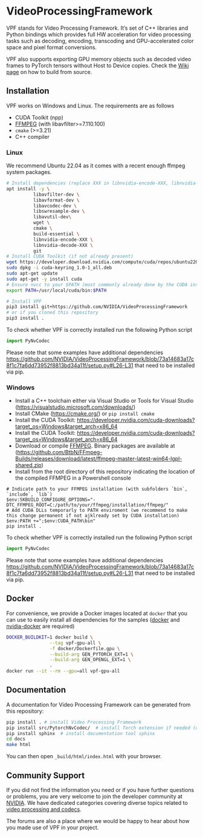 # VideoProcessingFramework

VPF stands for Video Processing Framework. It’s set of C++ libraries and Python bindings which provides full HW acceleration for video processing tasks such as decoding, encoding, transcoding and GPU-accelerated color space and pixel format conversions.

VPF also supports exporting GPU memory objects such as decoded video frames to PyTorch tensors without Host to Device copies. Check the [Wiki page](https://github.com/NVIDIA/VideoProcessingFramework/wiki/Building-from-source) on how to build from source.

## Installation

VPF works on Windows and Linux. The requirements are as follows

- CUDA Toolkit (npp)
- [FFMPEG](https://github.com/FFmpeg/FFmpeg/) (with libavfilter>=7.110.100)
- `cmake` (>=3.21)
- C++ compiler

### Linux

We recommend Ubuntu 22.04 as it comes with a recent enough ffmpeg system packages.
```bash
# Install dependencies (replace XXX in libnvidia-encode-XXX, libnvidia-decode-XXX with the your driver version)
apt install -y \
          libavfilter-dev \
          libavformat-dev \
          libavcodec-dev \
          libswresample-dev \
          libavutil-dev\
          wget \
          cmake \
          build-essential \
          libnvidia-encode-XXX \
          libnvidia-decode-XXX \
          git
# Install CUDA Toolkit (if not already present)
wget https://developer.download.nvidia.com/compute/cuda/repos/ubuntu2204/x86_64/cuda-keyring_1.0-1_all.deb
sudo dpkg -i cuda-keyring_1.0-1_all.deb
sudo apt-get update
sudo apt-get -y install cuda
# Ensure nvcc to your $PATH (most commonly already done by the CUDA installation)
export PATH=/usr/local/cuda/bin:$PATH

# Install VPF
pip3 install git+https://github.com/NVIDIA/VideoProcessingFramework
# or if you cloned this repository
pip3 install .
```

To check whether VPF is correctly installed run the following Python script
```python
import PyNvCodec
```
Please note that some examples have additional dependencies https://github.com/NVIDIA/VideoProcessingFramework/blob/73a14683a17c8f1c7fa6dd73952f8813bd34a11f/setup.py#L26-L31
that need to be installed via pip.

### Windows

- Install a C++ toolchain either via Visual Studio or Tools for Visual Studio (https://visualstudio.microsoft.com/downloads/)
- Install CMake (https://cmake.org/) or `pip install cmake`
- Install the CUDA Toolkit: https://developer.nvidia.com/cuda-downloads?target_os=Windows&target_arch=x86_64
- Install the CUDA Toolkit: https://developer.nvidia.com/cuda-downloads?target_os=Windows&target_arch=x86_64
- Download or compile [FFMPEG](https://github.com/FFmpeg/FFmpeg/). Binary packages are available at (https://github.com/BtbN/FFmpeg-Builds/releases/download/latest/ffmpeg-master-latest-win64-lgpl-shared.zip)
- Install from the root directory of this repository indicating the location of the compiled FFMPEG in a Powershell console
```
# Indicate path to your FFMPEG installation (with subfolders `bin`, `include`, `lib`)
$env:SKBUILD_CONFIGURE_OPTIONS="-DTC_FFMPEG_ROOT=C:/path/to/your/ffmpeg/installation/ffmpeg/" 
# Add CUDA DLLs temporarly to PATH enviroment (we recommend to make this change permanent if not ajklready set by CUDA installation)
$env:PATH +=";$env:CUDA_PATH\bin"
pip install .
```
To check whether VPF is correctly installed run the following Python script
```python
import PyNvCodec
```
Please note that some examples have additional dependencies https://github.com/NVIDIA/VideoProcessingFramework/blob/73a14683a17c8f1c7fa6dd73952f8813bd34a11f/setup.py#L26-L31
that need to be installed via pip.

## Docker

For convenience, we provide a Docker images located at `docker` that you can use to easily install all dependencies for
the samples ([docker](https://docs.docker.com/engine/install/ubuntu/) and [nvidia-docker](https://docs.nvidia.com/datacenter/cloud-native/container-toolkit/install-guide.html)
are required)


```bash
DOCKER_BUILDKIT=1 docker build \
                --tag vpf-gpu-all \
                -f docker/Dockerfile.gpu \
                --build-arg GEN_PYTORCH_EXT=1 \
                --build-arg GEN_OPENGL_EXT=1 \
                .
docker run --it --rm --gpu=all vpf-gpu-all
```

## Documentation

A documentation for Video Processing Framework can be generated from this repository:
```bash
pip install . # install Video Processing Framework
pip install src/PytorchNvCodec/  # install Torch extension if needed (optional), requires "torch" to be installed before
pip install sphinx  # install documentation tool sphinx
cd docs
make html
```
You can then open `_build/html/index.html` with your browser.

## Community Support
If you did not find the information you need or if you have further questions or problems, you are very welcome to join the developer community at [NVIDIA](https://forums.developer.nvidia.com/categories). We have dedicated categories covering diverse topics related to [video processing and codecs](https://forums.developer.nvidia.com/c/gaming-and-visualization-technologies/visualization/video-processing-optical-flow/189).

The forums are also a place where we would be happy to hear about how you made use of VPF in your project.
